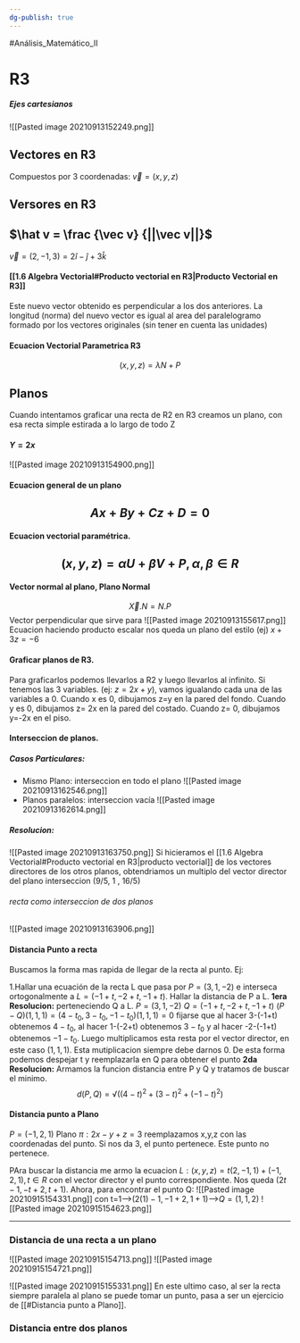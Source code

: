```yaml
---
dg-publish: true
---
```

#Análisis_Matemático_II 
# R3
##### Ejes cartesianos
![[Pasted image 20210913152249.png]]

## Vectores en R3
Compuestos por 3 coordenadas: $\vec v = (x,y,z)$
## Versores en R3
## $\hat v = \frac {\vec v} {||\vec v||}$
$\vec v = (2,-1,3) = 2 \hat i -\hat j + 3\hat k$

#### [[1.6 Algebra Vectorial#Producto vectorial en R3|Producto Vectorial en R3]]
Este nuevo vector obtenido es perpendicular a los dos anteriores.
La longitud (norma) del nuevo vector es igual al area del paralelogramo formado por los vectores originales (sin tener en cuenta las unidades)

#### Ecuacion Vectorial Parametrica R3
 $$(x,y,z)= \lambda N + P$$ 
## Planos
Cuando intentamos graficar una recta de R2 en R3 creamos un plano, con esa recta simple estirada a lo largo de todo Z
#### $Y=2x$
![[Pasted image 20210913154900.png]]
#### Ecuacion general de un plano 
## $$Ax+By+Cz+D = 0$$
#### Ecuacion vectorial paramétrica. 
## $$(x,y,z)=αU+βV+P, α,β∈R$$
#### Vector normal al plano, Plano Normal
$$ \vec X . N = N.P$$
Vector perpendicular que sirve para
![[Pasted image 20210913155617.png]]
Ecuacion 
haciendo producto escalar nos queda un plano del estilo (ej) $x+3z=-6$

#### Graficar planos de R3. 
Para graficarlos podemos llevarlos a R2 y luego llevarlos al infinito.
Si tenemos las 3 variables. (ej: $z=2x+y$), vamos igualando cada una de las variables a 0. Cuando x es 0, dibujamos z=y en la pared del fondo. Cuando y es 0, dibujamos z= 2x en la pared del costado. Cuando z= 0, dibujamos y=-2x en el piso.

#### Interseccion de planos.
##### Casos Particulares: 
- Mismo Plano: interseccion en todo el plano
![[Pasted image 20210913162546.png]]
- Planos paralelos: interseccion vacía
 ![[Pasted image 20210913162614.png]]
 ##### Resolucion:
![[Pasted image 20210913163750.png]]
Si hicieramos el [[1.6 Algebra Vectorial#Producto vectorial en R3|producto vectorial]] de los vectores directores de los otros planos, obtendriamos un multiplo del vector director del plano interseccion (9/5, 1 , 16/5)

###### recta como interseccion de dos planos
![[Pasted image 20210913163906.png]]

#### Distancia Punto a recta
Buscamos la forma mas rapida de llegar de la recta al punto.
Ej:    

1.Hallar una ecuación de la recta L que pasa por $P = (3, 1, -2)$ e interseca ortogonalmente a $L = ( - 1 + t, - 2 + t, - 1 + t)$. Hallar la distancia de P a L.
**1era Resolucion:** perteneciendo Q a L. 
$P = (3, 1, -2)$
$Q=( - 1 + t, - 2 + t, - 1 + t)$ 
$(P-Q)(1,1,1)=(4-t_0,3-t_0,-1-t_0 )(1,1,1)=0$ fijarse que al hacer 3-(-1+t) obtenemos $4-t_0$, al hacer 1-(-2+t) obtenemos $3-t_0$ y al hacer -2-(-1+t) obtenemos $-1-t_0$.  Luego multiplicamos esta resta por el vector director, en este caso $(1,1,1)$. Esta mutiplicacion siempre debe darnos 0. De esta forma podemos despejar t y reemplazarla en Q para obtener el punto
**2da Resolucion:** Armamos la funcion distancia entre P y Q y tratamos de buscar el minimo.    $$d(P,Q)=√((4-t)^2+(3-t)^2+(-1-t)^2 )$$

#### Distancia punto a Plano
$P=(-1,2,1)$
Plano $\pi: 2x-y+z=3$
reemplazamos x,y,z con las coordenadas del punto. Si nos da 3, el punto pertenece.
Este punto no pertenece.

PAra buscar la distancia me armo la ecuacion $L:(x,y,z)=t (2,-1,1)+(-1, 2, 1) , t∈R$ con el vector director y el punto correspondiente.
Nos queda $(2t-1, -t+2,t+1)$. 
Ahora, para encontrar el punto Q:
![[Pasted image 20210915154331.png]]
con t=1-->$(2(1)-1, -1+2, 1+1)$-->$Q=(1,1,2)$
![[Pasted image 20210915154623.png]]

---
### Distancia de una recta a un plano
![[Pasted image 20210915154713.png]]
![[Pasted image 20210915154721.png]]

![[Pasted image 20210915155331.png]]
En este ultimo caso, al ser la recta siempre paralela al plano se puede tomar un punto, pasa a ser un ejercicio de [[#Distancia punto a Plano]].

### Distancia entre dos planos
